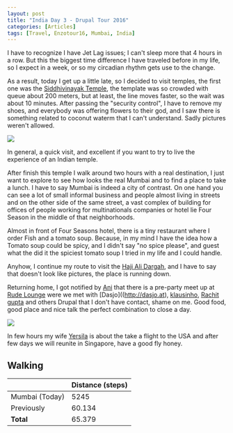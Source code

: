 ```yaml
---
layout: post
title: "India Day 3 - Drupal Tour 2016"
categories: [Articles]
tags: [Travel, Enzotour16, Mumbai, India]
---
```

I have to recognize I have Jet Lag issues; I can't sleep more that 4 hours in a row. But this the biggest time difference I have traveled before in my life, so I expect in a week, or so my circadian rhythm gets use to the change.

As a result, today I get up a little late, so I decided to visit temples, the first one was the [Siddhivinayak Temple](https://en.wikipedia.org/wiki/Siddhivinayak_Temple,_Mumbai), the template was so crowded with queue about 200 meters, but at least, the line moves faster, so the wait was about 10 minutes. After passing the "security control", I have to remove my shoes, and everybody was offering flowers to their god, and I saw there is something related to coconut waterm that I can't understand. Sadly pictures weren't allowed.

<img style="margin-right: 20px;" src="{{site.url }}/assets/img/shree_temple.png"/>

In general, a quick visit, and excellent if you want to try to live the experience of an Indian temple.

After finish this temple I walk around two hours with a real destination, I just want to explore to see how looks the real Mumbai and to find a place to take a lunch. I have to say Mumbai is indeed a city of contrast. On one hand you can see a lot of small informal business and people almost living in streets and on the other side of the same street, a vast complex of building for offices of people working for multinationals companies or hotel lie Four Season in the middle of that neighborhoods.

Almost in front of Four Seasons hotel, there is a tiny restaurant where I order Fish and a tomato soup. Because, in my mind I have the idea how a Tomato soup could be spicy, and I didn't say "no spice please", and guest what the did it the spiciest tomato soup I tried in my life and I could handle. 

Anyhow, I continue my route to visit the [Haji Ali Dargah](http://www.hajialidargah.in), and I have to say that doesn't look like pictures, the place is running down. 

Returning home, I got notified by [Ani](https://www.linkedin.com/in/anigupta) that there is a pre-party meet up at [Rude Lounge](https://www.zomato.com/mumbai/rude-lounge-hill-road-bandra-west) were we met with [Dasjo]((http://dasjo.at), [klausinho](https://twitter.com/_klausi_), [Rachit gupta](https://www.drupal.org/u/rachit_gupta) and others Drupal that I don't have contact, shame on me. Good food, good place and nice talk the perfect combination to close a day.

<img style="margin-right: 20px;" src="{{site.url }}/assets/img/rude_lounge.jpg"/>

In few hours my wife [Yersila](http://yersika.com) is about the take a flight to the USA and after few days we will reunite in Singapore, have a good fly honey.


## Walking
|  | Distance (steps) |
|---|---|
| Mumbai (Today) |  5245|
| Previously  | 60.134 |
| **Total**  |  65.379|